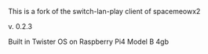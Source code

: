This is a fork of the switch-lan-play client of spacemeowx2
 
 v. 0.2.3
 
 Built in Twister OS on Raspberry Pi4 Model B 4gb
 
 
